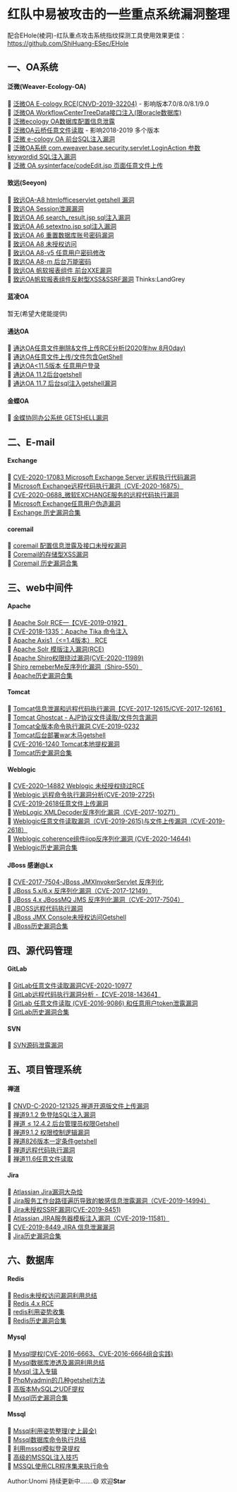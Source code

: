 # 红队中易被攻击的一些重点系统漏洞整理

配合EHole(棱洞)-红队重点攻击系统指纹探测工具使用效果更佳：https://github.com/ShiHuang-ESec/EHole

## 一、OA系统

#### 泛微(Weaver-Ecology-OA)

🔸 [泛微OA E-cology RCE(CNVD-2019-32204)](https://xz.aliyun.com/t/6560) - 影响版本7.0/8.0/8.1/9.0<br>
🔸 [泛微OA WorkflowCenterTreeData接口注入(限oracle数据库)](https://zhuanlan.zhihu.com/p/86082614)<br>
🔸 [泛微ecology OA数据库配置信息泄露](https://www.cnblogs.com/whoami101/p/13361254.html)<br>
🔸 [泛微OA云桥任意文件读取](https://www.cnblogs.com/yuzly/p/13677238.html) - 影响2018-2019 多个版本<br>
🔸 [泛微 e-cology OA 前台SQL注入漏洞](https://www.cnblogs.com/ffx1/p/12653555.html)<br>
🔸 [泛微OA系统 com.eweaver.base.security.servlet.LoginAction 参数keywordid SQL注入漏洞](https://www.seebug.org/vuldb/ssvid-91089)<br>
🔸 [泛微 OA sysinterface/codeEdit.jsp 页面任意文件上传](https://www.seebug.org/vuldb/ssvid-90524)<br>

#### 致远(Seeyon)

🔸 [致远OA-A8 htmlofficeservlet getshell 漏洞](https://www.cnblogs.com/nul1/p/12803555.html)<br>
🔸 [致远OA Session泄漏漏洞](https://www.zhihuifly.com/t/topic/3345)<br>
🔸 [致远OA A6 search_result.jsp sql注入漏洞](https://www.cnblogs.com/AtesetEnginner/p/12106741.html)<br>
🔸 [致远OA A6 setextno.jsp sql注入漏洞](https://www.cnblogs.com/AtesetEnginner/p/12106741.html)<br>
🔸 [致远OA A6 重置数据库账号密码漏洞](https://www.cnblogs.com/AtesetEnginner/p/12106741.html)<br>
🔸 [致远OA A8 未授权访问](https://www.cnblogs.com/AtesetEnginner/p/12106741.html)<br>
🔸 [致远OA A8-v5 任意用户密码修改](http://wy.zone.ci/bug_detail.php?wybug_id=wooyun-2015-0104942)<br>
🔸 [致远OA A8-m 后台万能密码](https://www.cnblogs.com/AtesetEnginner/p/12106741.html)<br>
🔸 [致远OA 帆软报表组件 前台XXE漏洞](https://landgrey.me/blog/8/)<br>
🔸 [致远OA帆软报表组件反射型XSS&SSRF漏洞](https://landgrey.me/blog/7/)  Thinks:LandGrey<br>

#### 蓝凌OA

暂无(希望大佬能提供)

#### 通达OA

🔸 [通达OA任意文件删除&文件上传RCE分析(2020年hw 8月0day)](https://xz.aliyun.com/t/8430)<br>
🔸 [通达OA任意文件上传/文件包含GetShell](https://xz.aliyun.com/t/7437)<br>
🔸 [通达OA<11.5版本 任意用户登录](http://www.adminxe.com/1095.html)<br>
🔸 [通达OA 11.2后台getshell](https://www.cnblogs.com/yuzly/p/13606314.html)<br>
🔸 [通达OA 11.7 后台sql注入getshell漏洞](https://www.cnblogs.com/yuzly/p/13690737.html)<br>

#### 金蝶OA

🔸 [金蝶协同办公系统 GETSHELL漏洞](https://www.seebug.org/vuldb/ssvid-93826)<br>

## 二、E-mail

#### Exchange

🔸 [CVE-2020-17083 Microsoft Exchange Server 远程执行代码漏洞](https://srcincite.io/advisories/src-2020-0025/)<br>
🔸 [Microsoft Exchange远程代码执行漏洞（CVE-2020-16875）](https://github.com/rapid7/metasploit-framework/pull/14126)<br>
🔸 [CVE-2020-0688_微软EXCHANGE服务的远程代码执行漏洞](https://xz.aliyun.com/t/7321)<br>
🔸 [Microsoft Exchange任意用户伪造漏洞](https://xz.aliyun.com/t/3670)<br>
🔸 [Exchange 历史漏洞合集](https://sploitus.com/?query=Exchange#exploits)<br>

#### coremail

🔸 [coremail 配置信息泄露及接口未授权漏洞](https://www.lsablog.com/networksec/penetration/coremail-info-leakage-and-webservice-unauthorization-reproduce/)<br>
🔸 [Coremail的存储型XSS漏洞](https://www.seebug.org/vuldb/ssvid-94754)<br>
🔸 [Coremail 历史漏洞合集](https://sploitus.com/?query=Coremail#exploits)<br>

## 三、web中间件

#### Apache

🔸 [Apache Solr RCE—【CVE-2019-0192】](https://xz.aliyun.com/t/4422)<br>
🔸 [CVE-2018-1335：Apache Tika 命令注入](https://xz.aliyun.com/t/4452)<br>
🔸 [Apache Axis1（<=1.4版本） RCE](https://xz.aliyun.com/t/5513)<br>
🔸 [Apache Solr 模版注入漏洞(RCE)](https://xz.aliyun.com/t/6700)<br>
🔸 [Apache Shiro权限绕过漏洞(CVE-2020-11989)](https://xz.aliyun.com/t/7964)<br>
🔸 [Shiro remeberMe反序列化漏洞（Shiro-550）](https://www.cnblogs.com/sup3rman/p/13322898.html)<br>
🔸 [Apache历史漏洞合集](https://sploitus.com/?query=Apache#exploits)<br>

#### Tomcat

🔸 [Tomcat信息泄漏和远程代码执行漏洞【CVE-2017-12615/CVE-2017-12616】](https://xz.aliyun.com/t/54)<br>
🔸 [Tomcat Ghostcat - AJP协议文件读取/文件包含漏洞](https://xz.aliyun.com/t/7683)<br>
🔸 [Tomcat全版本命令执行漏洞 CVE-2019-0232](https://github.com/pyn3rd/CVE-2019-0232)<br>
🔸 [Tomcat后台部署war木马getshell](https://blog.csdn.net/weixin_43071873/article/details/109532160)<br>
🔸 [CVE-2016-1240 Tomcat本地提权漏洞](https://blog.csdn.net/jlvsjp/article/details/52776377)<br>
🔸 [Tomcat历史漏洞合集](https://sploitus.com/?query=tomcat#exploits)<br>

#### Weblogic

🔸 [CVE-2020–14882 Weblogic 未经授权绕过RCE](https://www.cnblogs.com/Savior-cc/p/13916900.html)<br>
🔸 [Weblogic 远程命令执行漏洞分析(CVE-2019-2725)](https://xz.aliyun.com/t/5024)<br>
🔸 [CVE-2019-2618任意文件上传漏洞](https://www.cnblogs.com/lijingrong/p/13049569.html)<br>
🔸 [WebLogic XMLDecoder反序列化漏洞（CVE-2017-10271）](https://www.cnblogs.com/xiaozi/p/8205107.html)<br>
🔸 [Weblogic任意文件读取漏洞（CVE-2019-2615)与文件上传漏洞（CVE-2019-2618）](https://xz.aliyun.com/t/5078)<br>
🔸 [Weblogic coherence组件iiop反序列化漏洞 (CVE-2020-14644)](https://xz.aliyun.com/t/8155)<br>
🔸 [Weblogic历史漏洞合集](https://sploitus.com/?query=weblogic#exploits)<br>

#### JBoss  感谢@Lx

🔸 [CVE-2017-7504-JBoss JMXInvokerServlet 反序列化](https://www.cnblogs.com/null1433/p/12704908.html)<br>
🔸 [JBoss 5.x/6.x 反序列化漏洞（CVE-2017-12149）](https://www.cnblogs.com/kuaile1314/p/12060366.html)<br>
🔸 [JBoss 4.x JBossMQ JMS 反序列化漏洞（CVE-2017-7504）](https://www.cnblogs.com/iamver/p/11282928.html)<br>
🔸 [JBOSS远程代码执行漏洞](https://www.cnblogs.com/Safe3/archive/2010/01/08/1642371.html)<br>
🔸 [JBoss JMX Console未授权访问Getshell](https://www.cnblogs.com/rnss/p/13377321.html)<br>
🔸 [JBoss历史漏洞合集](https://sploitus.com/?query=JBoss#exploits)<br>

## 四、源代码管理

#### GitLab

🔸 [GitLab任意文件读取漏洞CVE-2020-10977](https://github.com/thewhiteh4t/cve-2020-10977)<br>
🔸 [GitLab远程代码执行漏洞分析 -【CVE-2018-14364】](https://xz.aliyun.com/t/2661)<br>
🔸 [GitLab 任意文件读取 (CVE-2016-9086) 和任意用户token泄露漏洞](https://xz.aliyun.com/t/393)<br>
🔸 [GitLab历史漏洞合集](https://sploitus.com/?query=Gitlab#exploits)<br>

#### SVN

🔸 [SVN源码泄露漏洞](https://blog.csdn.net/qq_36869808/article/details/88846945)<br>

## 五、项目管理系统

#### 禅道

🔸 [CNVD-C-2020-121325 禅道开源版文件上传漏洞](https://blog.csdn.net/qq_36197704/article/details/109385695)<br>
🔸 [禅道9.1.2 免登陆SQL注入漏洞](https://xz.aliyun.com/t/171/)<br>
🔸 [禅道 ≤ 12.4.2 后台管理员权限Getshell](https://www.cnblogs.com/ly584521/p/13962816.html)<br>
🔸 [禅道9.1.2 权限控制逻辑漏洞](https://xz.aliyun.com/t/186)<br>
🔸 [禅道826版本一定条件getshell](https://xz.aliyun.com/t/188)<br>
🔸 [禅道远程代码执行漏洞](https://anquan.baidu.com/article/996)<br>
🔸 [禅道11.6任意文件读取](https://wiki.bylibrary.cn/01-CMS%E6%BC%8F%E6%B4%9E/%E7%A6%85%E9%81%93/%E7%A6%85%E9%81%9311.6%E4%BB%BB%E6%84%8F%E6%96%87%E4%BB%B6%E8%AF%BB%E5%8F%96/)<br>

#### Jira

🔸 [Atlassian Jira漏洞大杂烩](https://caiqiqi.github.io/2019/11/03/Atlassian-Jira%E6%BC%8F%E6%B4%9E%E5%A4%A7%E6%9D%82%E7%83%A9/)<br>
🔸 [Jira服务工作台路径遍历导致的敏感信息泄露漏洞（CVE-2019-14994）](https://cloud.tencent.com/developer/article/1529135)<br>
🔸 [Jira未授权SSRF漏洞(CVE-2019-8451)](https://www.cnblogs.com/backlion/p/11608371.html)<br>
🔸 [Atlassian JIRA服务器模板注入漏洞（CVE-2019-11581）](https://www.cnblogs.com/backlion/p/11608439.html)<br>
🔸 [CVE-2019-8449 JIRA 信息泄漏漏洞](https://xz.aliyun.com/t/7219)<br>
🔸 [Jira历史漏洞合集](https://sploitus.com/?query=Jira#exploits)<br>

## 六、数据库

#### Redis

🔸 [Redis未授权访问漏洞利用总结](https://xz.aliyun.com/t/256)<br>
🔸 [Redis 4.x RCE](https://xz.aliyun.com/t/5616)<br>
🔸 [redis利用姿势收集](https://www.webshell.cc/5154.html)<br>
🔸 [Redis历史漏洞合集](https://sploitus.com/?query=redis#exploits)<br>

#### Mysql

🔸 [Mysql提权(CVE-2016-6663、CVE-2016-6664组合实践)](https://xz.aliyun.com/t/1122)<br>
🔸 [Mysql数据库渗透及漏洞利用总结](https://xz.aliyun.com/t/1)<br>
🔸 [Mysql 注入专辑](https://www.lshack.cn/596/)<br>
🔸 [PhpMyadmin的几种getshell方法](https://www.cnblogs.com/muxueblog/p/13043768.html)<br>
🔸 [高版本MySQL之UDF提权](https://xz.aliyun.com/t/2199)<br>
🔸 [Mysql历史漏洞合集](https://sploitus.com/?query=mysql#exploits)<br>

#### Mssql

🔸 [Mssql利用姿势整理(史上最全)](https://forum.ywhack.com/thread-114737-1-1.html)<br>
🔸 [Mssql数据库命令执行总结](https://xz.aliyun.com/t/7534)<br>
🔸 [利用mssql模拟登录提权](https://xz.aliyun.com/t/8195)<br>
🔸 [高级的MSSQL注入技巧](https://xz.aliyun.com/t/8513)<br>
🔸 [MSSQL使用CLR程序集来执行命令](https://xz.aliyun.com/t/6682)<br>

Author:Unomi   持续更新中.......😄 欢迎**Star**
